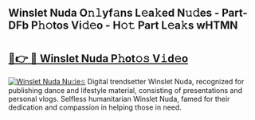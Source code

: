 ## Winslet Nuda O𝚗𝚕yf𝚊ns L𝚎a𝚔ed N𝚞𝚍es - Part-DFb P𝚑𝚘tos Vi𝚍𝚎o - H𝚘𝚝 Part L𝚎a𝚔s wHTMN

# <h2><a href="http://kf3gtk.oniu.top/?m=Winslet+Nuda">🔗👉 🔴 Winslet Nuda P𝚑ot𝚘𝚜 V𝚒d𝚎o</a></h2>

[![Winslet Nuda Nu𝚍e𝚜](https://i.imgur.com/0qMVB7G.gif)](http://kf3gtk.oniu.top/?m=Winslet+Nuda)
Digital trendsetter Winslet Nuda, recognized for publishing dance and lifestyle material, consisting of presentations and personal vlogs. Selfless humanitarian Winslet Nuda, famed for their dedication and compassion in helping those in need.  
